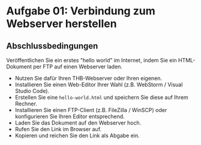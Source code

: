 # Aufgabe 01: Verbindung zum Webserver herstellen

## Abschlussbedingungen

Veröffentlichen Sie ein erstes "hello world" im Internet, indem Sie ein HTML-Dokument per FTP auf einen Webserver laden.

-   Nutzen Sie dafür Ihren THB-Webserver oder Ihren eigenen.
-   Installieren Sie einen Web-Editor Ihrer Wahl (z.B. WebStorm / Visual Studio Code).
-   Erstellen Sie eine `hello-world.html` und speichern Sie diese auf Ihrem Rechner.
-   Installieren Sie einen FTP-Client (z.B. FileZilla / WinSCP) oder konfigurieren Sie Ihren Editor entsprechend.
-   Laden Sie das Dokument auf den Webserver hoch.
-   Rufen Sie den Link im Browser auf.
-   Kopieren und reichen Sie den Link als Abgabe ein.